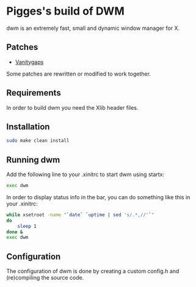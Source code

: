 # Pigges's build of DWM
dwm is an extremely fast, small and dynamic window manager for X.

## Patches
* [Vanitygaps](https://dwm.suckless.org/patches/vanitygaps/)

Some patches are rewritten or modified to work together.

## Requirements
In order to build dwm you need the Xlib header files.

## Installation
```sh
sudo make clean install
```

## Running dwm
Add the following line to your .xinitrc to start dwm using startx:
```sh
exec dwm
```

In order to display status info in the bar, you can do something like this in your .xinitrc:
```sh
while xsetroot -name "`date` `uptime | sed 's/.*,//'`"
do
	sleep 1
done &
exec dwm
```

## Configuration
The configuration of dwm is done by creating a custom config.h and (re)compiling the source code.
